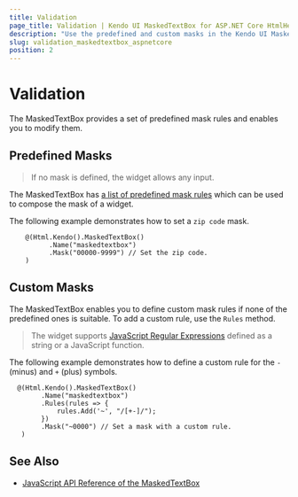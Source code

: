```yaml
---
title: Validation
page_title: Validation | Kendo UI MaskedTextBox for ASP.NET Core HtmlHelpers
description: "Use the predefined and custom masks in the Kendo UI MaskedTextBox for ASP.NET Core (MVC 6 or ASP.NET Core MVC)."
slug: validation_maskedtextbox_aspnetcore
position: 2
---
```


# Validation

The MaskedTextBox provides a set of predefined mask rules and enables you to modify them.

## Predefined Masks

> If no mask is defined, the widget allows any input.

The MaskedTextBox has [a list of predefined mask rules](http://docs.telerik.com/kendo-ui/controls/editors/maskedtextbox/overview#configuration-Rules) which can be used to compose the mask of a widget.

The following example demonstrates how to set a `zip code` mask.

```
    @(Html.Kendo().MaskedTextBox()
          .Name("maskedtextbox")
          .Mask("00000-9999") // Set the zip code.
    )
```

## Custom Masks

The MaskedTextBox enables you to define custom mask rules if none of the predefined ones is suitable. To add a custom rule, use the `Rules` method.

> The widget supports [JavaScript Regular Expressions](https://developer.mozilla.org/en-US/docs/Web/JavaScript/Guide/Regular_Expressions) defined as a string or a JavaScript function.

The following example demonstrates how to define a custom rule for the `-` (minus) and `+` (plus) symbols.

```
  @(Html.Kendo().MaskedTextBox()
        .Name("maskedtextbox")
        .Rules(rules => {
            rules.Add('~', "/[+-]/");
        })
        .Mask("~0000") // Set a mask with a custom rule.
   )
```

## See Also

* [JavaScript API Reference of the MaskedTextBox](http://docs.telerik.com/kendo-ui/api/javascript/ui/maskedtextbox)
